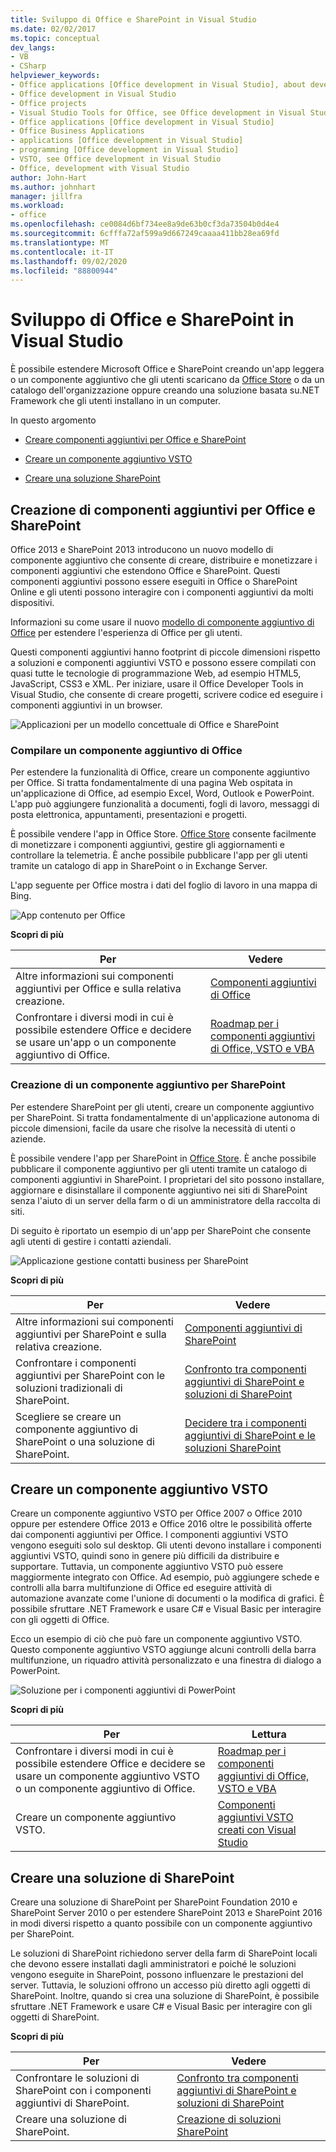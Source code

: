 ```yaml
---
title: Sviluppo di Office e SharePoint in Visual Studio
ms.date: 02/02/2017
ms.topic: conceptual
dev_langs:
- VB
- CSharp
helpviewer_keywords:
- Office applications [Office development in Visual Studio], about developing applications
- Office development in Visual Studio
- Office projects
- Visual Studio Tools for Office, see Office development in Visual Studio
- Office applications [Office development in Visual Studio]
- Office Business Applications
- applications [Office development in Visual Studio]
- programming [Office development in Visual Studio]
- VSTO, see Office development in Visual Studio
- Office, development with Visual Studio
author: John-Hart
ms.author: johnhart
manager: jillfra
ms.workload:
- office
ms.openlocfilehash: ce0084d6bf734ee8a9de63b0cf3da73504b0d4e4
ms.sourcegitcommit: 6cfffa72af599a9d667249caaaa411bb28ea69fd
ms.translationtype: MT
ms.contentlocale: it-IT
ms.lasthandoff: 09/02/2020
ms.locfileid: "88800944"
---
```

# <a name="office-and-sharepoint-development-in-visual-studio"></a>Sviluppo di Office e SharePoint in Visual Studio
  È possibile estendere Microsoft Office e SharePoint creando un'app leggera o un componente aggiuntivo che gli utenti scaricano da [Office Store](https://store.office.com/) o da un catalogo dell'organizzazione oppure creando una soluzione basata su.NET Framework che gli utenti installano in un computer.

 In questo argomento

- [Creare componenti aggiuntivi per Office e SharePoint](#Apps)

- [Creare un componente aggiuntivo VSTO](#Add-ins)

- [Creare una soluzione SharePoint](#Solutions)

## <a name="create-add-ins-for-office-and-sharepoint"></a><a name="Apps"></a> Creazione di componenti aggiuntivi per Office e SharePoint
 Office 2013 e SharePoint 2013 introducono un nuovo modello di componente aggiuntivo che consente di creare, distribuire e monetizzare i componenti aggiuntivi che estendono Office e SharePoint.  Questi componenti aggiuntivi possono essere eseguiti in Office o SharePoint Online e gli utenti possono interagire con i componenti aggiuntivi da molti dispositivi.

 Informazioni su come usare il nuovo [modello di componente aggiuntivo di Office](/office/dev/add-ins/overview/office-add-ins) per estendere l'esperienza di Office per gli utenti.

 Questi componenti aggiuntivi hanno footprint di piccole dimensioni rispetto a soluzioni e componenti aggiuntivi VSTO e possono essere compilati con quasi tutte le tecnologie di programmazione Web, ad esempio HTML5, JavaScript, CSS3 e XML.  Per iniziare, usare il Office Developer Tools in Visual Studio, che consente di creare progetti, scrivere codice ed eseguire i componenti aggiuntivi in un browser.

 ![Applicazioni per un modello concettuale di Office e SharePoint](../vsto/media/officeandsharepointapps2015.png "Applicazioni per un modello concettuale di Office e SharePoint")

### <a name="build-an-office-add-in"></a>Compilare un componente aggiuntivo di Office
 Per estendere la funzionalità di Office, creare un componente aggiuntivo per Office. Si tratta fondamentalmente di una pagina Web ospitata in un'applicazione di Office, ad esempio Excel, Word, Outlook e PowerPoint. L'app può aggiungere funzionalità a documenti, fogli di lavoro, messaggi di posta elettronica, appuntamenti, presentazioni e progetti.

 È possibile vendere l'app in Office Store.  [Office Store](https://store.office.com/) consente facilmente di monetizzare i componenti aggiuntivi, gestire gli aggiornamenti e controllare la telemetria. È anche possibile pubblicare l'app per gli utenti tramite un catalogo di app in SharePoint o in Exchange Server.

 L'app seguente per Office mostra i dati del foglio di lavoro in una mappa di Bing.

 ![App contenuto per Office](../vsto/media/appforoffice.png "App contenuto per Office")

 **Scopri di più**

|Per|Vedere|
|--------|---------|
|Altre informazioni sui componenti aggiuntivi per Office e sulla relativa creazione.|[Componenti aggiuntivi di Office](/office/dev/add-ins/publish/publish)|
|Confrontare i diversi modi in cui è possibile estendere Office e decidere se usare un'app o un componente aggiuntivo di Office.|[Roadmap per i componenti aggiuntivi di Office, VSTO e VBA](https://blogs.msdn.microsoft.com/officeapps/2013/06/18/roadmap-for-apps-for-office-vsto-and-vba/)|

### <a name="build-a-sharepoint-add-in"></a>Creazione di un componente aggiuntivo per SharePoint
 Per estendere SharePoint per gli utenti, creare un componente aggiuntivo per SharePoint. Si tratta fondamentalmente di un'applicazione autonoma di piccole dimensioni, facile da usare che risolve la necessità di utenti o aziende.

 È possibile vendere l'app per SharePoint in [Office Store](https://store.office.com/). È anche possibile pubblicare il componente aggiuntivo per gli utenti tramite un catalogo di componenti aggiuntivi in SharePoint.  I proprietari del sito possono installare, aggiornare e disinstallare il componente aggiuntivo nei siti di SharePoint senza l'aiuto di un server della farm o di un amministratore della raccolta di siti.

 Di seguito è riportato un esempio di un'app per SharePoint che consente agli utenti di gestire i contatti aziendali.

 ![Applicazione gestione contatti business per SharePoint](../vsto/media/appforsharepoint.png "Applicazione gestione contatti business per SharePoint")

 **Scopri di più**

|Per|Vedere|
|--------|---------|
|Altre informazioni sui componenti aggiuntivi per SharePoint e sulla relativa creazione.|[Componenti aggiuntivi di SharePoint](/sharepoint/dev/sp-add-ins/sharepoint-add-ins)|
|Confrontare i componenti aggiuntivi per SharePoint con le soluzioni tradizionali di SharePoint.|[Confronto tra componenti aggiuntivi di SharePoint e soluzioni di SharePoint](/sharepoint/dev/general-development/sharepoint-server-application-lifecycle-management)|
|Scegliere se creare un componente aggiuntivo di SharePoint o una soluzione di SharePoint.|[Decidere tra i componenti aggiuntivi di SharePoint e le soluzioni SharePoint](/sharepoint/dev/general-development/sharepoint-server-application-lifecycle-management)|

## <a name="create-a-vsto-add-in"></a><a name="Add-ins"></a> Creare un componente aggiuntivo VSTO
 Creare un componente aggiuntivo VSTO per Office 2007 o Office 2010 oppure per estendere Office 2013 e Office 2016 oltre le possibilità offerte dai componenti aggiuntivi per Office. I componenti aggiuntivi VSTO vengono eseguiti solo sul desktop. Gli utenti devono installare i componenti aggiuntivi VSTO, quindi sono in genere più difficili da distribuire e supportare.  Tuttavia, un componente aggiuntivo VSTO può essere maggiormente integrato con Office. Ad esempio, può aggiungere schede e controlli alla barra multifunzione di Office ed eseguire attività di automazione avanzate come l'unione di documenti o la modifica di grafici. È possibile sfruttare .NET Framework e usare C# e Visual Basic per interagire con gli oggetti di Office.

 Ecco un esempio di ciò che può fare un componente aggiuntivo VSTO. Questo componente aggiuntivo VSTO aggiunge alcuni controlli della barra multifunzione, un riquadro attività personalizzato e una finestra di dialogo a PowerPoint.

 ![Soluzione per i componenti aggiuntivi di PowerPoint](../vsto/media/powerpointaddin.png "Soluzione del componente aggiuntivo PowerPoint")

 **Scopri di più**

|Per|Lettura|
|--------|----------|
|Confrontare i diversi modi in cui è possibile estendere Office e decidere se usare un componente aggiuntivo VSTO o un componente aggiuntivo di Office.|[Roadmap per i componenti aggiuntivi di Office, VSTO e VBA](https://blogs.msdn.microsoft.com/officeapps/2013/06/18/roadmap-for-apps-for-office-vsto-and-vba/)|
|Creare un componente aggiuntivo VSTO.|[Componenti aggiuntivi VSTO creati con Visual Studio](create-vsto-add-ins-for-office-by-using-visual-studio.md)|

## <a name="create-a-sharepoint-solution"></a><a name="Solutions"></a> Creare una soluzione di SharePoint
 Creare una soluzione di SharePoint per SharePoint Foundation 2010 e SharePoint Server 2010 o per estendere SharePoint 2013 e SharePoint 2016 in modi diversi rispetto a quanto possibile con un componente aggiuntivo per SharePoint.

 Le soluzioni di SharePoint richiedono server della farm di SharePoint locali che devono essere installati dagli amministratori e poiché le soluzioni vengono eseguite in SharePoint, possono influenzare le prestazioni del server. Tuttavia, le soluzioni offrono un accesso più diretto agli oggetti di SharePoint. Inoltre, quando si crea una soluzione di SharePoint, è possibile sfruttare .NET Framework e usare C# e Visual Basic per interagire con gli oggetti di SharePoint.

 **Scopri di più**

|Per|Vedere|
|--------|---------|
|Confrontare le soluzioni di SharePoint con i componenti aggiuntivi di SharePoint.|[Confronto tra componenti aggiuntivi di SharePoint e soluzioni di SharePoint](/sharepoint/dev/general-development/sharepoint-server-application-lifecycle-management)|
|Creare una soluzione di SharePoint.|[Creazione di soluzioni SharePoint](../sharepoint/create-sharepoint-solutions.md)|
